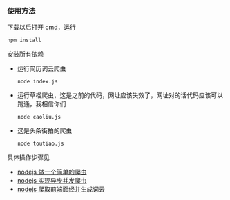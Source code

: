 ### 使用方法

下载以后打开 cmd，运行

`npm install`

安装所有依赖

* 运行简历词云爬虫

  `node index.js`

* 运行草榴爬虫，这是之前的代码，网址应该失效了，网址对的话代码应该可以跑通，我相信你们

  `node caoliu.js`

* 这是头条街拍的爬虫

  `node toutiao.js`

具体操作步骤见

* [nodejs 做一个简单的爬虫](https://blog.csdn.net/zhang6223284/article/details/80142111)
* [nodejs 实现异步并发爬虫](https://blog.csdn.net/zhang6223284/article/details/80176053)
* [nodejs 爬取前端面经并生成词云 ](https://blog.csdn.net/zhang6223284/article/details/81263986)

